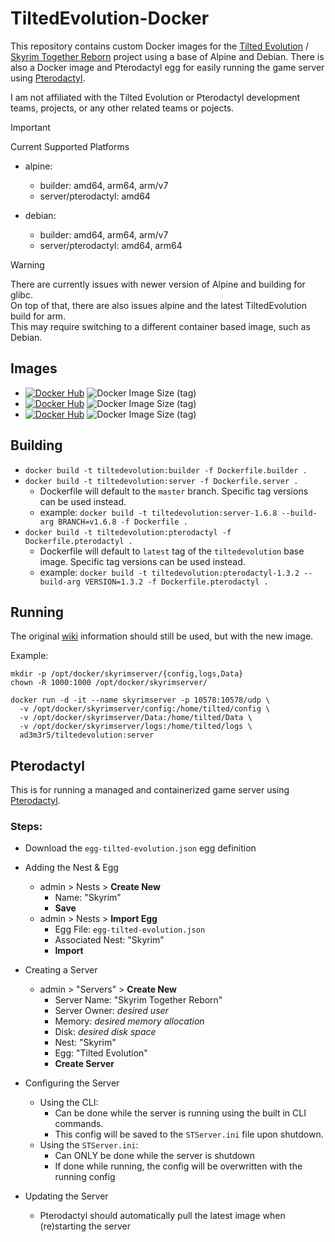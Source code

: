 # TiltedEvolution-Docker
This repository contains custom Docker images for the [Tilted Evolution](https://github.com/tiltedphoques/TiltedEvolution) / [Skyrim Together Reborn](https://skyrim-together.com/) project using a base of Alpine and Debian. There is also a Docker image and Pterodactyl egg for easily running the game server using [Pterodactyl](https://pterodactyl.io/).

I am not affiliated with the Tilted Evolution or Pterodactyl development teams, projects, or any other related teams or pojects.

> [!IMPORTANT]  
> Current Supported Platforms  
> - alpine:  
>   - builder: amd64, arm64, arm/v7  
>   - server/pterodactyl: amd64  
>  
> - debian:  
>   - builder: amd64, arm64, arm/v7  
>   - server/pterodactyl: amd64, arm64  

> [!WARNING]  
> There are currently issues with newer version of Alpine and building for glibc.  
> On top of that, there are also issues alpine and the latest TiltedEvolution build for arm.  
> This may require switching to a different container based image, such as Debian.  

## Images
* [![Docker Hub](https://img.shields.io/badge/DockerHub-builder-blue?logo=docker&style=plastic)](https://hub.docker.com/r/ad3m3r5/tiltedevolution) ![Docker Image Size (tag)](https://img.shields.io/docker/image-size/ad3m3r5/tiltedevolution/builder-latest?logo=docker&style=plastic)
* [![Docker Hub](https://img.shields.io/badge/DockerHub-server-blue?logo=docker&style=plastic)](https://hub.docker.com/r/ad3m3r5/tiltedevolution) ![Docker Image Size (tag)](https://img.shields.io/docker/image-size/ad3m3r5/tiltedevolution/server-latest?logo=docker&style=plastic)
* [![Docker Hub](https://img.shields.io/badge/DockerHub-pterodactyl-blue?logo=docker&style=plastic)](https://hub.docker.com/r/ad3m3r5/tiltedevolution) ![Docker Image Size (tag)](https://img.shields.io/docker/image-size/ad3m3r5/tiltedevolution/pterodactyl-latest?logo=docker&style=plastic)

## Building
  * `docker build -t tiltedevolution:builder -f Dockerfile.builder .`
  * `docker build -t tiltedevolution:server -f Dockerfile.server .`
    * Dockerfile will default to the `master` branch. Specific tag versions can be used instead.
    * example: `docker build -t tiltedevolution:server-1.6.8 --build-arg BRANCH=v1.6.8 -f Dockerfile .`
  * `docker build -t tiltedevolution:pterodactyl -f Dockerfile.pterodactyl .`
    * Dockerfile will default to `latest` tag of the `tiltedevolution` base image. Specific tag versions can be used instead.
    * example: `docker build -t tiltedevolution:pterodactyl-1.3.2 --build-arg VERSION=1.3.2 -f Dockerfile.pterodactyl .`


## Running
The original [wiki](https://wiki.tiltedphoques.com/tilted-online/guides/server-guide/linux-setup/docker-setup) information should still be used, but with the new image.

Example:
```
mkdir -p /opt/docker/skyrimserver/{config,logs,Data}
chown -R 1000:1000 /opt/docker/skyrimserver/

docker run -d -it --name skyrimserver -p 10578:10578/udp \
  -v /opt/docker/skyrimserver/config:/home/tilted/config \
  -v /opt/docker/skyrimserver/Data:/home/tilted/Data \
  -v /opt/docker/skyrimserver/logs:/home/tilted/logs \
  ad3m3r5/tiltedevolution:server
```

## Pterodactyl
This is for running a managed and containerized game server using [Pterodactyl](https://pterodactyl.io/).

### Steps:
* Download the `egg-tilted-evolution.json` egg definition

* Adding the Nest & Egg
  * admin > Nests > **Create New**
    * Name: "Skyrim"
    * **Save**
  * admin > Nests > **Import Egg**
    * Egg File: `egg-tilted-evolution.json`
    * Associated Nest: "Skyrim"
    * **Import**

* Creating a Server
  * admin > "Servers" > **Create New**
    * Server Name: "Skyrim Together Reborn"
    * Server Owner: *desired user*
    * Memory: *desired memory allocation*
    * Disk: *desired disk space*
    * Nest: "Skyrim"
    * Egg: "Tilted Evolution"
    * **Create Server**

* Configuring the Server
  * Using the CLI:
    * Can be done while the server is running using the built in CLI commands.
    * This config will be saved to the `STServer.ini` file upon shutdown.
  * Using the `STServer.ini`:
    * Can ONLY be done while the server is shutdown
    * If done while running, the config will be overwritten with the running config

* Updating the Server
  * Pterodactyl should automatically pull the latest image when (re)starting the server
